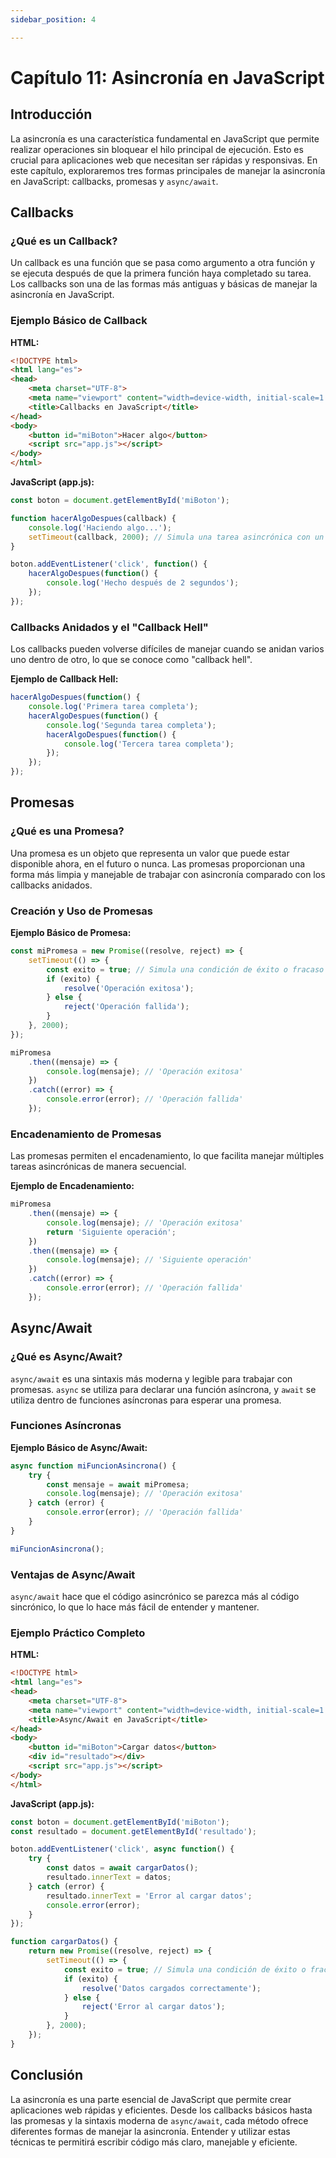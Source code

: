 ```yaml
---
sidebar_position: 4

---
```

# Capítulo 11: Asincronía en JavaScript

## Introducción

La asincronía es una característica fundamental en JavaScript que permite realizar operaciones sin bloquear el hilo principal de ejecución. Esto es crucial para aplicaciones web que necesitan ser rápidas y responsivas. En este capítulo, exploraremos tres formas principales de manejar la asincronía en JavaScript: callbacks, promesas y `async/await`.

## Callbacks

### ¿Qué es un Callback?

Un callback es una función que se pasa como argumento a otra función y se ejecuta después de que la primera función haya completado su tarea. Los callbacks son una de las formas más antiguas y básicas de manejar la asincronía en JavaScript.

### Ejemplo Básico de Callback

**HTML:**
```html
<!DOCTYPE html>
<html lang="es">
<head>
    <meta charset="UTF-8">
    <meta name="viewport" content="width=device-width, initial-scale=1.0">
    <title>Callbacks en JavaScript</title>
</head>
<body>
    <button id="miBoton">Hacer algo</button>
    <script src="app.js"></script>
</body>
</html>
```

**JavaScript (app.js):**
```javascript
const boton = document.getElementById('miBoton');

function hacerAlgoDespues(callback) {
    console.log('Haciendo algo...');
    setTimeout(callback, 2000); // Simula una tarea asincrónica con un retraso de 2 segundos
}

boton.addEventListener('click', function() {
    hacerAlgoDespues(function() {
        console.log('Hecho después de 2 segundos');
    });
});
```

### Callbacks Anidados y el "Callback Hell"

Los callbacks pueden volverse difíciles de manejar cuando se anidan varios uno dentro de otro, lo que se conoce como "callback hell".

**Ejemplo de Callback Hell:**
```javascript
hacerAlgoDespues(function() {
    console.log('Primera tarea completa');
    hacerAlgoDespues(function() {
        console.log('Segunda tarea completa');
        hacerAlgoDespues(function() {
            console.log('Tercera tarea completa');
        });
    });
});
```

## Promesas

### ¿Qué es una Promesa?

Una promesa es un objeto que representa un valor que puede estar disponible ahora, en el futuro o nunca. Las promesas proporcionan una forma más limpia y manejable de trabajar con asincronía comparado con los callbacks anidados.

### Creación y Uso de Promesas

**Ejemplo Básico de Promesa:**
```javascript
const miPromesa = new Promise((resolve, reject) => {
    setTimeout(() => {
        const exito = true; // Simula una condición de éxito o fracaso
        if (exito) {
            resolve('Operación exitosa');
        } else {
            reject('Operación fallida');
        }
    }, 2000);
});

miPromesa
    .then((mensaje) => {
        console.log(mensaje); // 'Operación exitosa'
    })
    .catch((error) => {
        console.error(error); // 'Operación fallida'
    });
```

### Encadenamiento de Promesas

Las promesas permiten el encadenamiento, lo que facilita manejar múltiples tareas asincrónicas de manera secuencial.

**Ejemplo de Encadenamiento:**
```javascript
miPromesa
    .then((mensaje) => {
        console.log(mensaje); // 'Operación exitosa'
        return 'Siguiente operación';
    })
    .then((mensaje) => {
        console.log(mensaje); // 'Siguiente operación'
    })
    .catch((error) => {
        console.error(error); // 'Operación fallida'
    });
```

## Async/Await

### ¿Qué es Async/Await?

`async/await` es una sintaxis más moderna y legible para trabajar con promesas. `async` se utiliza para declarar una función asíncrona, y `await` se utiliza dentro de funciones asíncronas para esperar una promesa.

### Funciones Asíncronas

**Ejemplo Básico de Async/Await:**
```javascript
async function miFuncionAsincrona() {
    try {
        const mensaje = await miPromesa;
        console.log(mensaje); // 'Operación exitosa'
    } catch (error) {
        console.error(error); // 'Operación fallida'
    }
}

miFuncionAsincrona();
```

### Ventajas de Async/Await

`async/await` hace que el código asincrónico se parezca más al código sincrónico, lo que lo hace más fácil de entender y mantener.

### Ejemplo Práctico Completo

**HTML:**
```html
<!DOCTYPE html>
<html lang="es">
<head>
    <meta charset="UTF-8">
    <meta name="viewport" content="width=device-width, initial-scale=1.0">
    <title>Async/Await en JavaScript</title>
</head>
<body>
    <button id="miBoton">Cargar datos</button>
    <div id="resultado"></div>
    <script src="app.js"></script>
</body>
</html>
```

**JavaScript (app.js):**
```javascript
const boton = document.getElementById('miBoton');
const resultado = document.getElementById('resultado');

boton.addEventListener('click', async function() {
    try {
        const datos = await cargarDatos();
        resultado.innerText = datos;
    } catch (error) {
        resultado.innerText = 'Error al cargar datos';
        console.error(error);
    }
});

function cargarDatos() {
    return new Promise((resolve, reject) => {
        setTimeout(() => {
            const exito = true; // Simula una condición de éxito o fracaso
            if (exito) {
                resolve('Datos cargados correctamente');
            } else {
                reject('Error al cargar datos');
            }
        }, 2000);
    });
}
```

## Conclusión

La asincronía es una parte esencial de JavaScript que permite crear aplicaciones web rápidas y eficientes. Desde los callbacks básicos hasta las promesas y la sintaxis moderna de `async/await`, cada método ofrece diferentes formas de manejar la asincronía. Entender y utilizar estas técnicas te permitirá escribir código más claro, manejable y eficiente.
